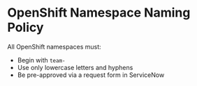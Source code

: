 # OpenShift Namespace Naming Policy

All OpenShift namespaces must:
- Begin with `team-`
- Use only lowercase letters and hyphens
- Be pre-approved via a request form in ServiceNow

